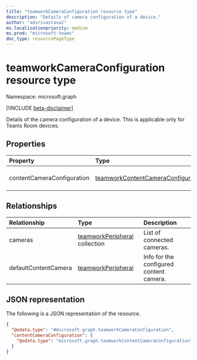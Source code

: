 ```yaml
---
title: "teamworkCameraConfiguration resource type"
description: "Details of camera configuration of a device."
author: "adsrivastava2"
ms.localizationpriority: medium
ms.prod: "microsoft-teams"
doc_type: resourcePageType
---
```


# teamworkCameraConfiguration resource type

Namespace: microsoft.graph

[!INCLUDE [beta-disclaimer](../../includes/beta-disclaimer.md)]

Details of the camera configuration of a device.
This is applicable only for Teams Room devices.

## Properties
|Property|Type|Description|
|:---|:---|:---|
|contentCameraConfiguration|[teamworkContentCameraConfiguration](../resources/teamworkcontentcameraconfiguration.md)|Configuration for content camera.|

## Relationships
|Relationship|Type|Description|
|:---|:---|:---|
|cameras|[teamworkPeripheral](../resources/teamworkperipheral.md) collection|List of connected cameras.|
|defaultContentCamera|[teamworkPeripheral](../resources/teamworkperipheral.md)|Info for the configured content camera.|

## JSON representation
The following is a JSON representation of the resource.
<!-- {
  "blockType": "resource",
  "@odata.type": "microsoft.graph.teamworkCameraConfiguration"
}
-->
``` json
{
  "@odata.type": "#microsoft.graph.teamworkCameraConfiguration",
  "contentCameraConfiguration": {
    "@odata.type": "microsoft.graph.teamworkContentCameraConfiguration"
  }
}
```

